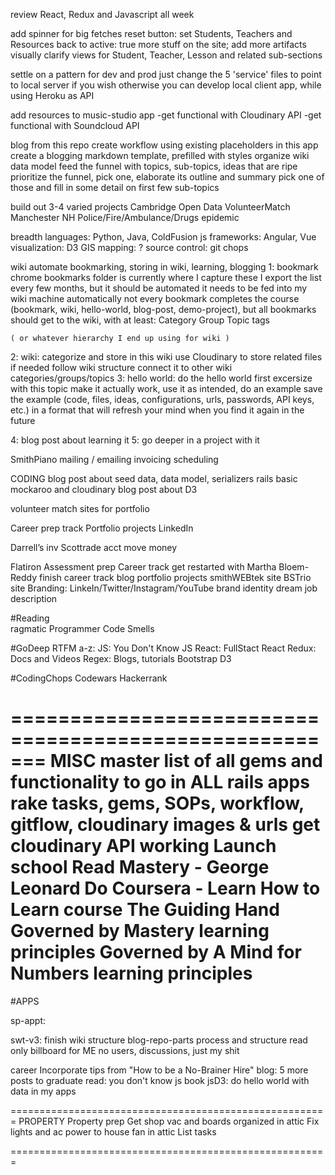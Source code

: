 review React, Redux and Javascript all week
 

add spinner for big fetches
reset button: set Students, Teachers and Resources back to active: true
more stuff on the site; add more artifacts 
visually clarify views for Student, Teacher, Lesson and related sub-sections

settle on a pattern for dev and prod 
just change the 5 'service' files to point to local server if you wish
otherwise you can develop local client app, while using Heroku as API

add resources to music-studio app
  -get functional with Cloudinary API
  -get functional with Soundcloud API

blog from this repo
  create workflow using existing placeholders in this app
  create a blogging markdown template, prefilled with styles 
  organize wiki data model
    feed the funnel with topics, sub-topics, ideas that are ripe
    prioritize the funnel, pick one, elaborate its outline and summary
    pick one of those and fill in some detail on first few sub-topics

build out 3-4 varied projects 
  Cambridge Open Data
  VolunteerMatch
  Manchester NH Police/Fire/Ambulance/Drugs epidemic


breadth
  languages:      Python, Java, ColdFusion
  js frameworks:  Angular, Vue
  visualization:  D3
  GIS mapping:    ?
  source control:  git chops


wiki
  automate bookmarking, storing in wiki, learning, blogging
  1: bookmark 
    chrome bookmarks folder is currently where I capture these
    I export the list every few months, but it should be automated
    it needs to be fed into my wiki machine automatically
    not every bookmark completes the course (bookmark, wiki, hello-world, blog-post, demo-project), but all bookmarks should get to the wiki, with at least:
    Category
    Group
    Topic
    tags

    ( or whatever hierarchy I end up using for wiki )


  2: wiki: 
    categorize and store in this wiki
    use Cloudinary to store related files if needed
    follow wiki structure
    connect it to other wiki categories/groups/topics 
  3: hello world: 
    do the hello world first excersize with this topic
    make it actually work, use it as intended, do an example
    save the example (code, files, ideas, configurations, urls, passwords, API keys, etc.) in a format that will refresh your mind when you find it again in the future

  4: blog post about learning it
  5: go deeper in a project with it

 

SmithPiano
  mailing / emailing
  invoicing
  scheduling
 
CODING
blog post about seed data, data model, serializers rails basic mockaroo and cloudinary
blog post about D3

volunteer match sites for portfolio 

Career prep track
Portfolio projects
LinkedIn

Darrell’s inv
Scottrade acct move money
 

Flatiron
  Assessment prep
  Career track
  get restarted with Martha Bloem-Reddy
  finish career track
  blog
  portfolio projects
  smithWEBtek site
  BSTrio site
  Branding: LinkeIn/Twitter/Instagram/YouTube brand identity
  dream job description
 
#Reading  
  ragmatic Programmer
  Code Smells

#GoDeep RTFM a-z: 
  JS:     You Don't Know JS
  React:  FullStact React
  Redux:  Docs and Videos
  Regex:  Blogs, tutorials
  Bootstrap
  D3

#CodingChops
  Codewars
  Hackerrank
    
 

=======================================================
MISC
master list of all gems and functionality to go in ALL rails apps
    rake tasks, gems, SOPs, workflow, gitflow, cloudinary images & urls
    get cloudinary API working
    Launch school
        Read Mastery - George Leonard
    Do Coursera - Learn How to Learn course
    The Guiding Hand
    Governed by Mastery learning principles
    Governed by A Mind for Numbers learning principles
=======================================================
#APPS

sp-appt:

swt-v3:
    finish wiki structure
    blog-repo-parts process and structure
    read only billboard for ME no users, discussions, just my shit
  
career
    Incorporate tips from "How to be a No-Brainer Hire"
    blog: 5 more posts to graduate
    read:    you don't know js book
    jsD3:    do hello world with data in my apps
 
   
=======================================================
PROPERTY
Property prep    Get shop vac and boards organized in attic
    Fix lights and ac power to house fan in attic
    List tasks

=======================================================
 